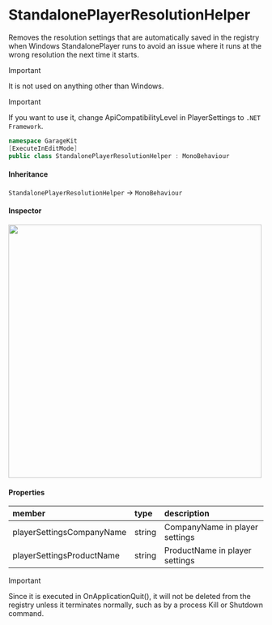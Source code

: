 # StandalonePlayerResolutionHelper

Removes the resolution settings that are automatically saved in the registry when Windows StandalonePlayer runs to avoid an issue where it runs at the wrong resolution the next time it starts.

> [!IMPORTANT]
> It is not used on anything other than Windows.

> [!IMPORTANT]
> If you want to use it, change ApiCompatibilityLevel in PlayerSettings to `.NET Framework`.

```csharp
namespace GarageKit
[ExecuteInEditMode]
public class StandalonePlayerResolutionHelper : MonoBehaviour
```

#### Inheritance

`StandalonePlayerResolutionHelper` -> `MonoBehaviour`

#### Inspector

<img src="~/image/script_reference/standaloneplayerresolutionhelper_inspector.png" width="500px"/>

#### Properties

|member|type|description|
|:--|:--|:--|
|playerSettingsCompanyName|string|CompanyName in player settings|
|playerSettingsProductName|string|ProductName in player settings|

> [!IMPORTANT]
> Since it is executed in OnApplicationQuit(), it will not be deleted from the registry unless it terminates normally, such as by a process Kill or Shutdown command.

